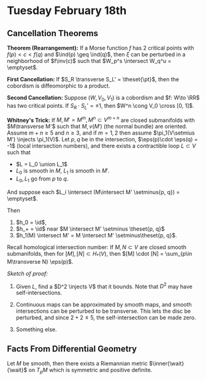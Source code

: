 # Tuesday February 18th

## Cancellation Theorems

**Theorem (Rearrangement):**
If a Morse function $f$ has 2 critical points with $f(p) < c < f(q)$ and $\ind(p) \geq \ind(q)$, then $\xi$ can be perturbed in a neighborhood of $f\inv(c)$ such that $W_p^s \intersect W_q^u = \emptyset$.

**First Cancellation:**
If $S_R \transverse S_L' = \theset{\pt}$, then the cobordism is diffeomorphic to a product.

**Second Cancellation:**
Suppose $(W, V_0, V_1)$ is a cobordism and $f: W\to \RR$ has two critical points.
If $S_R \cdot S_L' = \pm 1$, then $W^n \cong V_0 \cross [0, 1]$.

**Whitney's Trick:**
If $M, M' = M^m, M^n \subset V^{m+n}$ are closed submanifolds with $M\transverse M'$ such that $M, \nu(M')$ (the normal bundle) are oriented.
Assume $m+n \geq 5$ and $n\geq 3$, and if $m=1,2$ then assume $\pi_1(V\setmius M') \injects \pi_1(V)$.
Let $p, q$ be in the intersection, $\eps(p)\cdot \eps(q) = -1$ (local intersection numbers), and there exists a contractible loop $L\subset V$ such that

- $L = L_0 \union L_1$
- $L_0$ is smooth in $M$, $L_1$ is smooth in $M'$.
- $L_0, L_1$ go from $p$ to $q$.

And suppose each $L_i \intersect (M\intersect M' \setminus{p, q}) = \emptyset$.

Then

1. $h_0 = \id$,
2. $h_+ = \id$ near $M \intersect M' \setminus \theset{p, q}$
3. $h_1(M) \intersect M' = M \intersect M' \setminus\theset{p, q}$.


Recall homological intersection number:
If $M, N \subset V$ are closed smooth submanifolds, then for $[M], [N] \subset H_*(V)$, then $[M] \cdot [N] = \sum_{p\in M\transverse N} \eps(p)$.

*Sketch of proof:*

1. Given $L$, find a $D^2 \injects V$ that it bounds. 
  Note that $D^2$ may have self-intersections.

2. Continuous maps can be approximated by smooth maps, and smooth intersections can be perturbed to be transverse.
  This lets the disc be perturbed, and since $2+2\leq 5$, the self-intersection can be made zero.

3. Something else.


## Facts From Differential Geometry

Let $M$ be smooth, then there exists a Riemannian metric $\inner{\wait}{\wait}$ on $T_pM$ which is symmetric and positive definite.
